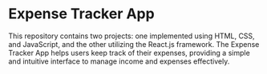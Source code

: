 # Expense Tracker App
This repository contains two projects: one implemented using HTML, CSS, and JavaScript, and the other utilizing the React.js framework. The Expense Tracker App helps users keep track of their expenses, providing a simple and intuitive interface to manage income and expenses effectively.

